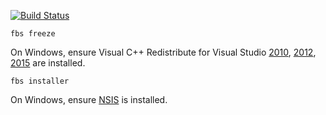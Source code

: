 [![Build Status](https://api.travis-ci.org/RedBug312/ntuoc13-interview-scheduler.svg?branch=master)](https://travis-ci.com/RedBug312/ntuoc13-interview-scheduler)

`fbs freeze`

On Windows, ensure Visual C++ Redistribute for Visual Studio [2010][msvcr100-dll], [2012][msvcr110-dll], [2015][crtvcr140-dll] are installed.

[msvcr100-dll]: https://www.microsoft.com/zh-TW/download/details.aspx?id=14632
[msvcr110-dll]: https://www.microsoft.com/zh-TW/download/details.aspx?id=30679
[crtvcr140-dll]: https://www.microsoft.com/zh-TW/download/details.aspx?id=53587

`fbs installer`

On Windows, ensure [NSIS][nsis] is installed.

[nsis]: https://nsis.sourceforge.io/Download
